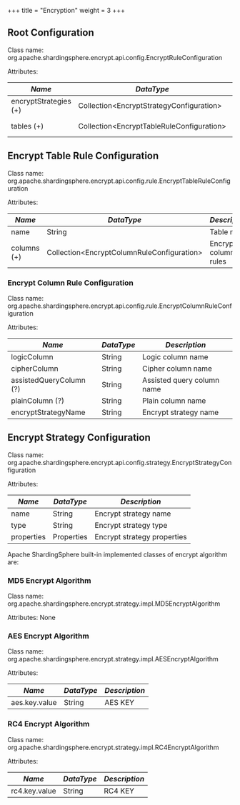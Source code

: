 +++
title = "Encryption"
weight = 3
+++

## Root Configuration

Class name: org.apache.shardingsphere.encrypt.api.config.EncryptRuleConfiguration

Attributes:

| *Name*                | *DataType*                                  | *Description*       |
| --------------------- | ------------------------------------------- | ------------------- |
| encryptStrategies (+) | Collection\<EncryptStrategyConfiguration\>  | Encrypt strategies  |
| tables (+)            | Collection\<EncryptTableRuleConfiguration\> | Encrypt table rules |

## Encrypt Table Rule Configuration

Class name: org.apache.shardingsphere.encrypt.api.config.rule.EncryptTableRuleConfiguration

Attributes:

| *Name*      | *DataType*                                   | *Description*        |
| ----------- | -------------------------------------------- | -------------------- |
| name        | String                                       | Table name           |
| columns (+) | Collection\<EncryptColumnRuleConfiguration\> | Encrypt column rules |

### Encrypt Column Rule Configuration

Class name: org.apache.shardingsphere.encrypt.api.config.rule.EncryptColumnRuleConfiguration

Attributes:

| *Name*                  | *DataType* | *Description*              |
| ----------------------- | ---------- | -------------------------- |
| logicColumn             | String     | Logic column name          |
| cipherColumn            | String     | Cipher column name         |
| assistedQueryColumn (?) | String     | Assisted query column name |
| plainColumn (?)         | String     | Plain column name          |
| encryptStrategyName     | String     | Encrypt strategy name      |

## Encrypt Strategy Configuration

Class name: org.apache.shardingsphere.encrypt.api.config.strategy.EncryptStrategyConfiguration

Attributes:

| *Name*     | *DataType* | *Description*               |
| ---------- | ---------- | --------------------------- |
| name       | String     | Encrypt strategy name       |
| type       | String     | Encrypt strategy type       |
| properties | Properties | Encrypt strategy properties |

Apache ShardingSphere built-in implemented classes of encrypt algorithm are:

### MD5 Encrypt Algorithm

Class name: org.apache.shardingsphere.encrypt.strategy.impl.MD5EncryptAlgorithm

Attributes: None

### AES Encrypt Algorithm

Class name: org.apache.shardingsphere.encrypt.strategy.impl.AESEncryptAlgorithm

Attributes:

| *Name*        | *DataType* | *Description* |
| ------------- | ---------- | ------------- |
| aes.key.value | String     | AES KEY       |

### RC4 Encrypt Algorithm

Class name: org.apache.shardingsphere.encrypt.strategy.impl.RC4EncryptAlgorithm

Attributes:

| *Name*        | *DataType* | *Description* |
| ------------- | ---------- | ------------- |
| rc4.key.value | String     | RC4 KEY       |
